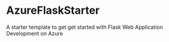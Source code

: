 # AzureFlaskStarter
A starter template to get get started with Flask Web Application Development on Azure
